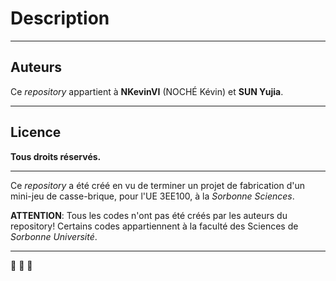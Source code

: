 # Description

---

## Auteurs

Ce _repository_ appartient à **NKevinVI** (NOCHÉ Kévin) et **SUN Yujia**.

---

## Licence

**Tous droits réservés.**

---

Ce _repository_ a été créé en vu de terminer un projet de fabrication d'un mini-jeu de casse-brique, pour l'UE 3EE100, à la _Sorbonne Sciences_.

**ATTENTION**: Tous les codes n'ont pas été créés par les auteurs du repository! Certains codes appartiennent à la faculté des Sciences de _Sorbonne Université_.

---

:dragon: :dragon: :dragon:
